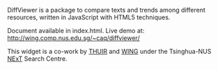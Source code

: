 <p>DiffViewer is a package to compare texts and trends among different resources, written in JavaScript with HTML5 techniques.</p>
<p>Document available in index.html. Live demo at: <a href="http://wing.comp.nus.edu.sg/~caq/diffviewer/" target="_blank">http://wing.comp.nus.edu.sg/~caq/diffviewer/</a></p>
<p>This widget is a co-work by <a href="http://www.thuir.org/" target="_blank">THUIR</a> and <a href="http://wing.comp.nus.edu.sg/" target="_blank">WING</a> under the Tsinghua-NUS <a href="http://next.comp.nus.edu.sg/" target="_blank">NExT</a> Search Centre.
